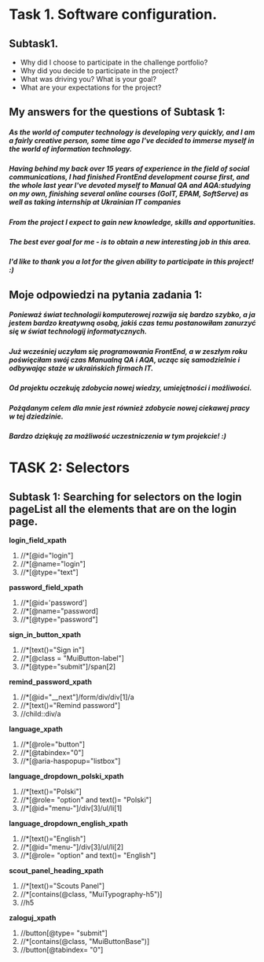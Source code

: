 # Task 1. Software configuration.

## Subtask1.
* Why did I choose to participate in the challenge portfolio?
* Why did you decide to participate in the project?
* What was driving you? What is your goal?
* What are your expectations for the project?

## My answers for the questions of Subtask 1:

##### As the world of computer technology is developing very quickly, and I am a fairly creative person, some time ago I've decided to immerse myself in the world of information technology. 
##### Having behind my back over 15 years of experience in the field of social communications, I had finished FrontEnd development course first, and the whole last year I've devoted myself to Manual QA and AQA:studying on my own, finishing several online courses (GoIT, EPAM, SoftServe) as well as taking internship at Ukrainian IT companies
##### From the project I expect to gain new knowledge, skills and opportunities. 
##### The best ever goal for me - is to obtain a new interesting job in this area.

##### _I'd like to thank you a lot for the given ability to participate in this project! :)_ 


## Moje odpowiedzi na pytania zadania 1:

##### Ponieważ świat technologii komputerowej rozwija się bardzo szybko, a ja jestem bardzo kreatywną osobą, jakiś czas temu postanowiłam zanurzyć się w świat technologij informatycznych.
##### Już wcześniej uczyłam się programowania FrontEnd, a w zeszłym roku poświęciłam swój czas Manualną QA i AQA, ucząc się samodzielnie i odbywając staże w ukraińskich firmach IT.
##### Od projektu oczekuję zdobycia nowej wiedzy, umiejętności i możliwości.
##### Pożądanym celem dla mnie jest również zdobycie nowej ciekawej pracy w tej dziedzinie.

##### **_Bardzo dziękuję za możliwość uczestniczenia w tym projekcie! :)_**


# TASK 2: Selectors

## Subtask 1: Searching for selectors on the login pageList all the elements that are on the login page.

**login_field_xpath** 
1. //*[@id="login"]
2. //*[@name="login"]
3. //*[@type="text"]

**password_field_xpath** 
1. //*[@id='password']
2. //*[@name="password]
3. //*[@type="password"]

**sign_in_button_xpath**
1. //*[text()="Sign in"]
2. //*[@class = "MuiButton-label"]
3. //*[@type="submit"]/span[2]

**remind_password_xpath**
1. //*[@id="__next"]/form/div/div[1]/a
2. //*[text()="Remind password"]
3. //child::div/a

**language_xpath**
1. //*[@role="button"]
2. //*[@tabindex="0"]
3. //*[@aria-haspopup="listbox"]

**language_dropdown_polski_xpath**
1. //*[text()="Polski"]
2. //*[@role= "option" and text()= "Polski"]
3. //*[@id="menu-"]/div[3]/ul/li[1]

**language_dropdown_english_xpath**
1. //*[text()="English"]
2. //*[@id="menu-"]/div[3]/ul/li[2]
3. //*[@role= "option" and text()= "English"]

**scout_panel_heading_xpath**
1. //*[text()="Scouts Panel"]
2. //*[contains(@class, "MuiTypography-h5")]
3. //h5

**zaloguj_xpath**
1. //button[@type= "submit"]
2. //*[contains(@class, "MuiButtonBase")]
3. //button[@tabindex= "0"]







